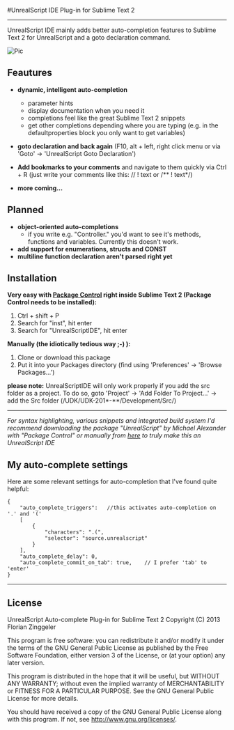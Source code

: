 #UnrealScript IDE Plug-in for Sublime Text 2
* * *

UnrealScript IDE mainly adds better auto-completion features to Sublime Text 2 for UnrealScript and a goto declaration command.


![Pic](http://www.mediafire.com/conv/a12c7703e035e63ecb6ff1d39b8677716286a0f50c386ac5de0329f53e3e1e3d6g.jpg)


Feautures
------------

* **dynamic, intelligent auto-completion**
	* parameter hints
	* display documentation when you need it
	* completions feel like the great Sublime Text 2 snippets
	* get other completions depending where you are typing (e.g. in the defaultproperties block you only want to get variables)

* **goto declaration and back again** (F10, alt + left, right click menu or via 'Goto' -> 'UnrealScript Goto Declaration')

* **Add bookmarks to your comments** and navigate to them quickly via Ctrl + R (just write your comments like this: // ! text or /** ! text*/)

* **more coming...**


Planned
------------

* **object-oriented auto-completions**
	* if you write e.g. "Controller." you'd want to see it's methods, functions and variables. Currently this doesn't work.
* **add support for enumerations, structs and CONST**
* **multiline function declaration aren't parsed right yet**


Installation
------------

**Very easy with [Package Control](http://wbond.net/sublime_packages/package_control "http://wbond.net/sublime_packages/package_control") right inside Sublime Text 2 (Package Control needs to be installed):**

1.	Ctrl + shift + P
2.  Search for "inst", hit enter
3.  Search for "UnrealScriptIDE", hit enter

**Manually (the idiotically tedious way ;-) ):**

1.  Clone or download this package
2.	Put it into your Packages directory (find using 'Preferences' -> 'Browse Packages...')

**please note:**
UnrealScriptIDE will only work properly if you add the src folder as a project. 
To do so, goto 'Project' -> 'Add Folder To Project...' -> add the Src folder (/UDK/UDK-201*-**/Development/Src/)

------------
*For syntax highlighting, various snippets and integrated build system I'd recommend downloading the package "UnrealScript"
by Michael Alexander with "Package Control" or manually from [here](https://github.com/beefsack/unrealscript-sublime "https://github.com/beefsack/unrealscript-sublime") to truly make this an UnrealScript IDE*

My auto-complete settings
------------
Here are some relevant settings for auto-completion that I've found quite helpful:

	{
		"auto_complete_triggers":	//this activates auto-completion on '.' and '('
		[
			{
				"characters": ".(",
				"selector": "source.unrealscript"
			}
		],
		"auto_complete_delay": 0,
		"auto_complete_commit_on_tab": true,	// I prefer 'tab' to 'enter'
	}


* * *
License
------------
UnrealScript Auto-complete Plug-in for Sublime Text 2
Copyright (C) 2013 Florian Zinggeler

This program is free software: you can redistribute it and/or modify
it under the terms of the GNU General Public License as published by
the Free Software Foundation, either version 3 of the License, or
(at your option) any later version.

This program is distributed in the hope that it will be useful,
but WITHOUT ANY WARRANTY; without even the implied warranty of
MERCHANTABILITY or FITNESS FOR A PARTICULAR PURPOSE.  See the
GNU General Public License for more details.

You should have received a copy of the GNU General Public License
along with this program.  If not, see <http://www.gnu.org/licenses/>.